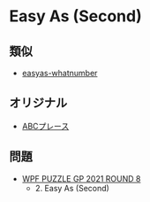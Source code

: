 # Easy As (Second)

## 類似
- [easyas-whatnumber](easyas-whatnumber.md)

## オリジナル
- [ABCプレース](easyas.md)

## 問題
- [WPF PUZZLE GP 2021 ROUND 8](../questions/wpfpgp2021-8.md)
	- 2\. Easy As (Second)
